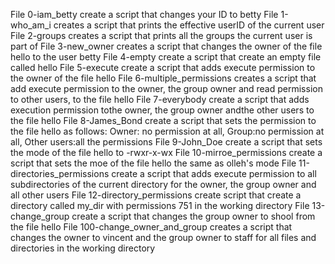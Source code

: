 File 0-iam_betty create a script that changes your ID to betty
File 1-who_am_i creates a script that prints the effective userID of the current user
File 2-groups creates a script that prints all the groups the current user is part of
File 3-new_owner creates a script that changes the owner of the file hello to the user betty
File 4-empty create a script that create an empty file called hello
File 5-execute create a script that adds execute permission to the owner of the file hello
File 6-multiple_permissions creates a script  that add execute permission to the owner, the group owner and read permission to  other users, to the file hello
File 7-everybody create a script that adds execution permission tothe owner, the group owner andthe other users to the file hello
File  8-James_Bond create a script that sets the permission to the file hello as follows: Owner: no permission at all, Group:no permission at all, Other users:all the permissions
File 9-John_Doe create a script that sets the mode of the file hello to -rwxr-x-wx
File 10-mirroe_permissions create a script that sets the moe of the file hello the same as olleh's mode
File 11-directories_permissions create a script that adds execute permission to all subdirectories of the current directory for the owner, the group owner and all other users
File 12-directory_permissions create script that create a directory called my_dir with permissions 751 in the working directory
File 13-change_group create a script that changes the group owner to shool from the file hello
File 100-change_owner_and_group creates a script that changes the owner to vincent and the group owner to staff for all files and directories in the working directory            
